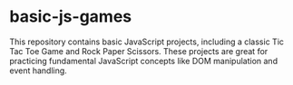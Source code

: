 # basic-js-games
This repository contains basic JavaScript projects, including a classic Tic Tac Toe Game and Rock Paper Scissors. These projects are great for practicing fundamental JavaScript concepts like DOM manipulation and event handling.
